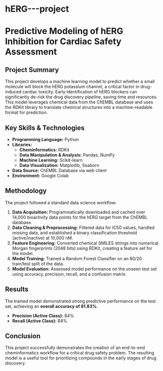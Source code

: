 # hERG---project
# Predictive Modeling of hERG Inhibition for Cardiac Safety Assessment

## Project Summary

This project develops a machine learning model to predict whether a small molecule will block the hERG potassium channel, a critical factor in drug-induced cardiac toxicity. Early identification of hERG blockers can significantly de-risk the drug discovery pipeline, saving time and resources. This model leverages chemical data from the ChEMBL database and uses the RDKit library to translate chemical structures into a machine-readable format for prediction.

## Key Skills & Technologies
- **Programming Language:** Python
- **Libraries:**
  - **Cheminformatics:** RDKit
  - **Data Manipulation & Analysis:** Pandas, NumPy
  - **Machine Learning:** Scikit-learn
  - **Data Visualization:** Matplotlib, Seaborn
- **Data Source:** ChEMBL Database via web client
- **Environment:** Google Colab

## Methodology

The project followed a standard data science workflow:

1.  **Data Acquisition:** Programmatically downloaded and cached over 14,000 bioactivity data points for the hERG target from the ChEMBL database.
2.  **Data Cleaning & Preprocessing:** Filtered data for IC50 values, handled missing data, and established a binary classification threshold (active/inactive) at 10,000 nM.
3.  **Feature Engineering:** Converted chemical SMILES strings into numerical Morgan fingerprints (2048 bits) using RDKit, creating a feature set for the model.
4.  **Model Training:** Trained a Random Forest Classifier on an 80/20 train/test split of the data.
5.  **Model Evaluation:** Assessed model performance on the unseen test set using accuracy, precision, recall, and a confusion matrix.

## Results

The trained model demonstrated strong predictive performance on the test set, achieving an **overall accuracy of 81.83%**.

- **Precision (Active Class):** 84%
- **Recall (Active Class):** 84%

## Conclusion

This project successfully demonstrates the creation of an end-to-end cheminformatics workflow for a critical drug safety problem. The resulting model is a useful tool for prioritizing compounds in the early stages of drug discovery.
